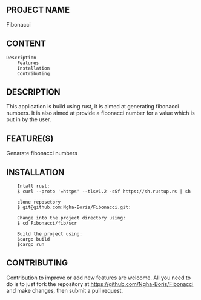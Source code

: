 PROJECT NAME
------------
Fibonacci

CONTENT
-------
	Description
        Features
        Installation
        Contributing

DESCRIPTION
-----------
This application is build using rust, it is aimed at generating fibonacci numbers. It is also aimed at provide a fibonacci number for a value which is put in by the user.

FEATURE(S)
----------
Genarate fibonacci numbers

INSTALLATION
------------
        Intall rust:
        $ curl --proto '=https' --tlsv1.2 -sSf https://sh.rustup.rs | sh

        clone reposetory
        $ git@github.com:Ngha-Boris/Fibonacci.git:

        Change into the project directory using:
        $ cd Fibonacci/fib/scr

        Build the project using:
        $cargo build
        $cargo run

CONTRIBUTING
------------
Contribution to improve or add new features are welcome. All you need to do is to just fork the repository at https://github.com/Ngha-Boris/Fibonacci and make changes, then submit a pull request.
